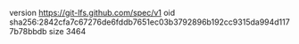 version https://git-lfs.github.com/spec/v1
oid sha256:2842cfa7c67276de6fddb7651ec03b3792896b192cc9315da994d1177b78bbdb
size 3464
